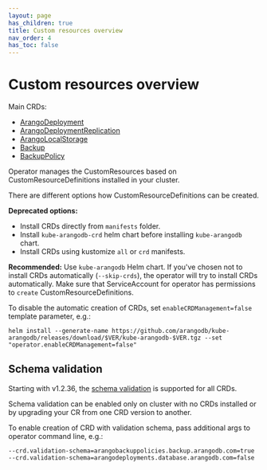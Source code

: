 ```yaml
---
layout: page
has_children: true
title: Custom resources overview
nav_order: 4
has_toc: false
---
```


# Custom resources overview

Main CRDs:
- [ArangoDeployment](deployment-resource-reference.md)
- [ArangoDeploymentReplication](deployment-replication-resource-reference.md)
- [ArangoLocalStorage](storage-resource.md)
- [Backup](backup-resource.md)
- [BackupPolicy](backuppolicy-resource.md)

Operator manages the CustomResources based on CustomResourceDefinitions installed in your cluster.

There are different options how CustomResourceDefinitions can be created.

**Deprecated options:**
- Install CRDs directly from `manifests` folder.
- Install `kube-arangodb-crd` helm chart before installing `kube-arangodb` chart.
- Install CRDs using kustomize `all` or `crd` manifests.

**Recommended:**
Use `kube-arangodb` Helm chart.
If you've chosen not to install CRDs automatically (`--skip-crds`), the operator will try to install CRDs automatically.
Make sure that ServiceAccount for operator has permissions to `create` CustomResourceDefinitions.

To disable the automatic creation of CRDs, set `enableCRDManagement=false` template parameter, e.g.:
```shell
helm install --generate-name https://github.com/arangodb/kube-arangodb/releases/download/$VER/kube-arangodb-$VER.tgz --set "operator.enableCRDManagement=false"
```

## Schema validation

Starting with v1.2.36, the [schema validation](https://kubernetes.io/docs/tasks/extend-kubernetes/custom-resources/custom-resource-definitions/#validation) is supported for all CRDs.

Schema validation can be enabled only on cluster with no CRDs installed or by upgrading your CR from one CRD version to another.

To enable creation of CRD with validation schema, pass additional args to operator command line, e.g.:
```
--crd.validation-schema=arangobackuppolicies.backup.arangodb.com=true --crd.validation-schema=arangodeployments.database.arangodb.com=false
```
